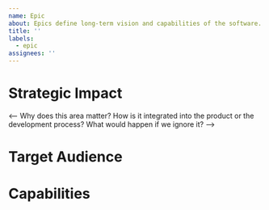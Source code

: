 ```yaml
---
name: Epic
about: Epics define long-term vision and capabilities of the software. They will never be finished but serve as umbrellas for features.
title: ''
labels:
  - epic
assignees: ''
---
```


# Strategic Impact

<-- Why does this area matter? How is it integrated into the product or the development process? What would happen if we ignore it? -->

# Target Audience

<!-- Who benefits most from improvements in this area?

Usual values: Software Developers using the IDE | Contributors -->

# Capabilities

<!-- which existing capabilities or future features can be imagined that belong to this epic? This list serves as illustration to sketch the boundaries of this epic. 
Once features are actually being planned / described in detail, they can be linked here. -->
